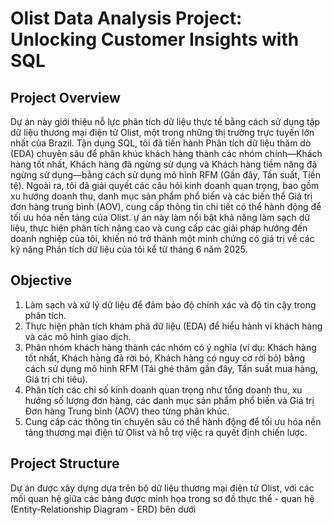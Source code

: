 # Olist Data Analysis Project: Unlocking Customer Insights with SQL
## Project Overview
Dự án này giới thiệu nỗ lực phân tích dữ liệu thực tế bằng cách sử dụng tập dữ liệu thương mại điện tử Olist, một trong những thị trường trực tuyến lớn nhất của Brazil. Tận dụng SQL, tôi đã tiến hành Phân tích dữ liệu thăm dò (EDA) chuyên sâu để phân khúc khách hàng thành các nhóm chính—Khách hàng tốt nhất, Khách hàng đã ngừng sử dụng và Khách hàng tiềm năng đã ngừng sử dụng—bằng cách sử dụng mô hình RFM (Gần đây, Tần suất, Tiền tệ). Ngoài ra, tôi đã giải quyết các câu hỏi kinh doanh quan trọng, bao gồm xu hướng doanh thu, danh mục sản phẩm phổ biến và các biến thể Giá trị đơn hàng trung bình (AOV), cung cấp thông tin chi tiết có thể hành động để tối ưu hóa nền tảng của Olist. ự án này làm nổi bật khả năng làm sạch dữ liệu, thực hiện phân tích nâng cao và cung cấp các giải pháp hướng đến doanh nghiệp của tôi, khiến nó trở thành một minh chứng có giá trị về các kỹ năng Phân tích dữ liệu của tôi kể từ tháng 6 năm 2025.
## Objective
1. Làm sạch và xử lý dữ liệu để đảm bảo độ chính xác và độ tin cậy trong phân tích.
2. Thực hiện phân tích khám phá dữ liệu (EDA) để hiểu hành vi khách hàng và các mô hình giao dịch.
3. Phân nhóm khách hàng thành các nhóm có ý nghĩa (ví dụ: Khách hàng tốt nhất, Khách hàng đã rời bỏ, Khách hàng có nguy cơ rời bỏ) bằng cách sử dụng mô hình RFM (Tái ghé thăm gần đây, Tần suất mua hàng, Giá trị chi tiêu).
4. Phân tích các chỉ số kinh doanh quan trọng như tổng doanh thu, xu hướng số lượng đơn hàng, các danh mục sản phẩm phổ biến và Giá trị Đơn hàng Trung bình (AOV) theo từng phân khúc.
5. Cung cấp các thông tin chuyên sâu có thể hành động để tối ưu hóa nền tảng thương mại điện tử Olist và hỗ trợ việc ra quyết định chiến lược.
## Project Structure
Dự án được xây dựng dựa trên bộ dữ liệu thương mại điện tử Olist, với các mối quan hệ giữa các bảng được minh họa trong sơ đồ thực thể - quan hệ (Entity-Relationship Diagram - ERD) bên dưới
